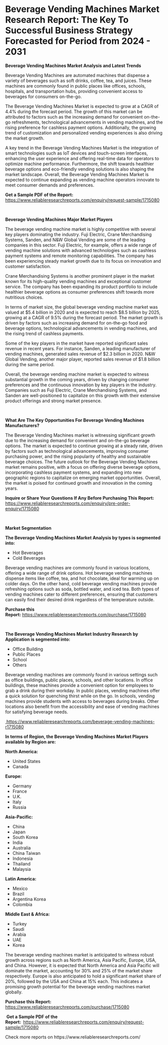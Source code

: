 <p><h1>Beverage Vending Machines Market Research Report: The Key To Successful Business Strategy Forecasted for Period from 2024 - 2031</h1></p><p><strong>Beverage Vending Machines Market Analysis and Latest Trends</strong></p>
<p><p>Beverage Vending Machines are automated machines that dispense a variety of beverages such as soft drinks, coffee, tea, and juices. These machines are commonly found in public places like offices, schools, hospitals, and transportation hubs, providing convenient access to beverages for consumers on-the-go.</p><p>The Beverage Vending Machines Market is expected to grow at a CAGR of 4.4% during the forecast period. The growth of this market can be attributed to factors such as the increasing demand for convenient on-the-go refreshments, technological advancements in vending machines, and the rising preference for cashless payment options. Additionally, the growing trend of customization and personalized vending experiences is also driving the market growth.</p><p>A key trend in the Beverage Vending Machines Market is the integration of smart technologies such as IoT devices and touch-screen interfaces, enhancing the user experience and offering real-time data for operators to optimize machine performance. Furthermore, the shift towards healthier beverage options and eco-friendly vending solutions is also shaping the market landscape. Overall, the Beverage Vending Machines Market is expected to continue expanding as vending machine operators innovate to meet consumer demands and preferences.</p></p>
<p><strong>Get a Sample PDF of the Report:&nbsp;</strong> <a href="https://www.reliableresearchreports.com/enquiry/request-sample/1715080">https://www.reliableresearchreports.com/enquiry/request-sample/1715080</a></p>
<p>&nbsp;</p>
<p><strong>Beverage Vending Machines Major Market Players</strong></p>
<p><p>The beverage vending machine market is highly competitive with several key players dominating the industry. Fuji Electric, Crane Merchandising Systems, Sanden, and N&W Global Vending are some of the leading companies in this sector. Fuji Electric, for example, offers a wide range of vending machine solutions with advanced technologies such as cashless payment systems and remote monitoring capabilities. The company has been experiencing steady market growth due to its focus on innovation and customer satisfaction.</p><p>Crane Merchandising Systems is another prominent player in the market known for its high-quality vending machines and exceptional customer service. The company has been expanding its product portfolio to include healthier beverage options as consumer preferences shift towards more nutritious choices.</p><p>In terms of market size, the global beverage vending machine market was valued at $5.4 billion in 2020 and is expected to reach $8.5 billion by 2025, growing at a CAGR of 9.5% during the forecast period. The market growth is driven by factors such as increasing demand for on-the-go food and beverage options, technological advancements in vending machines, and the rising trend of cashless payments.</p><p>Some of the key players in the market have reported significant sales revenue in recent years. For instance, Sanden, a leading manufacturer of vending machines, generated sales revenue of $2.3 billion in 2020. N&W Global Vending, another major player, reported sales revenue of $1.8 billion during the same period.</p><p>Overall, the beverage vending machine market is expected to witness substantial growth in the coming years, driven by changing consumer preferences and the continuous innovation by key players in the industry. Companies such as Fuji Electric, Crane Merchandising Systems, and Sanden are well-positioned to capitalize on this growth with their extensive product offerings and strong market presence.</p></p>
<p>&nbsp;</p>
<p><strong>What Are The Key Opportunities For Beverage Vending Machines Manufacturers?</strong></p>
<p><p>The Beverage Vending Machines market is witnessing significant growth due to the increasing demand for convenient and on-the-go beverage options. The market is expected to continue growing at a steady rate, driven by factors such as technological advancements, improving consumer purchasing power, and the rising popularity of healthy and sustainable beverage choices. The future outlook for the Beverage Vending Machines market remains positive, with a focus on offering diverse beverage options, incorporating cashless payment systems, and expanding into new geographic regions to capitalize on emerging market opportunities. Overall, the market is poised for continued growth and innovation in the coming years.</p></p>
<p><strong>Inquire or Share Your Questions If Any Before Purchasing This Report:</strong> <a href="https://www.reliableresearchreports.com/enquiry/pre-order-enquiry/1715080">https://www.reliableresearchreports.com/enquiry/pre-order-enquiry/1715080</a></p>
<p>&nbsp;</p>
<p><strong>Market Segmentation</strong></p>
<p><strong>The Beverage Vending Machines Market Analysis by types is segmented into:</strong></p>
<p><ul><li>Hot Beverages</li><li>Cold Beverages</li></ul></p>
<p><p>Beverage vending machines are commonly found in various locations, offering a wide range of drink options. Hot beverage vending machines dispense items like coffee, tea, and hot chocolate, ideal for warming up on colder days. On the other hand, cold beverage vending machines provide refreshing options such as soda, bottled water, and iced tea. Both types of vending machines cater to different preferences, ensuring that customers can easily find their desired drink regardless of the temperature outside.</p></p>
<p><strong>Purchase this Report:&nbsp;</strong><a href="https://www.reliableresearchreports.com/purchase/1715080">https://www.reliableresearchreports.com/purchase/1715080</a></p>
<p>&nbsp;</p>
<p><strong>The Beverage Vending Machines Market Industry Research by Application is segmented into:</strong></p>
<p><ul><li>Office Building</li><li>Public Places</li><li>School</li><li>Others</li></ul></p>
<p><p>Beverage vending machines are commonly found in various settings such as office buildings, public places, schools, and other locations. In office buildings, these machines provide a convenient option for employees to grab a drink during their workday. In public places, vending machines offer a quick solution for quenching thirst while on the go. In schools, vending machines provide students with access to beverages during breaks. Other locations also benefit from the accessibility and ease of vending machines for satisfying beverage needs.</p></p>
<p><a href="https://www.reliableresearchreports.com/beverage-vending-machines-r1715080">&nbsp;https://www.reliableresearchreports.com/beverage-vending-machines-r1715080</a></p>
<p><strong>In terms of Region, the Beverage Vending Machines Market Players available by Region are:</strong></p>
<p>
    <p> <strong> North America: </strong>
        <ul>
            <li>United States</li>
            <li>Canada</li>
        </ul>
        </p> 
    <p> <strong> Europe: </strong>
        <ul>
            <li>Germany</li>
            <li>France</li>
            <li>U.K.</li>
            <li>Italy</li>
            <li>Russia</li>
        </ul>
        </p> 
    <p> <strong> Asia-Pacific: </strong>
        <ul>
            <li>China</li>
            <li>Japan</li>
            <li>South Korea</li>
            <li>India</li>
            <li>Australia</li>
            <li>China Taiwan</li>
            <li>Indonesia</li>
            <li>Thailand</li>
            <li>Malaysia</li>
        </ul>
        </p> 
    <p> <strong> Latin America: </strong>
        <ul>
            <li>Mexico</li>
            <li>Brazil</li>
            <li>Argentina Korea</li>
            <li>Colombia</li>
        </ul>
        </p> 
    <p> <strong> Middle East & Africa: </strong>
        <ul>
            <li>Turkey</li>
            <li>Saudi</li>
            <li>Arabia</li>
            <li>UAE</li>
            <li>Korea</li>
        </ul>
    </p>
    </p>
<p><p>The beverage vending machines market is anticipated to witness robust growth across regions such as North America, Asia Pacific, Europe, USA, and China. However, it is expected that North America and Asia Pacific will dominate the market, accounting for 30% and 25% of the market share respectively. Europe is also anticipated to hold a significant market share of 20%, followed by the USA and China at 15% each. This indicates a promising growth potential for the beverage vending machines market globally.</p></p>
<p><strong>Purchase this Report: </strong><a href="https://www.reliableresearchreports.com/purchase/1715080">https://www.reliableresearchreports.com/purchase/1715080</a></p>
<p>&nbsp;<strong>Get a Sample PDF of the Report:&nbsp;&nbsp;</strong><a href="https://www.reliableresearchreports.com/enquiry/request-sample/1715080">https://www.reliableresearchreports.com/enquiry/request-sample/1715080</a></p>
<p><strong></strong></p>
<p>Check more reports on https://www.reliableresearchreports.com/</p>